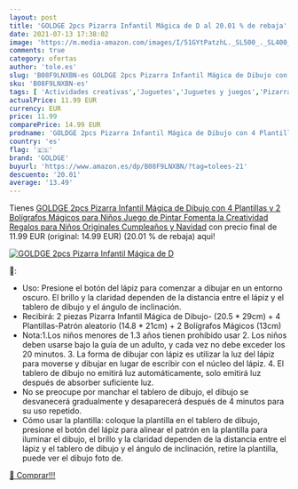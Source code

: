 ```yaml
---
layout: post
title: 'GOLDGE 2pcs Pizarra Infantil Mágica de D al 20.01 % de rebaja'
date: 2021-07-13 17:38:02
image: 'https://m.media-amazon.com/images/I/51GYtPatzhL._SL500_._SL400_.jpg'
comments: true
category: ofertas
author: 'tole.es'
slug: 'B08F9LNXBN-es GOLDGE 2pcs Pizarra Infantil Mágica de Dibujo con 4...'
sku: 'B08F9LNXBN-es'
tags: [ 'Actividades creativas','Juguetes','Juguetes y juegos','Pizarras mágicas para niños','Pizarras para niños','bolígrafos','goldge', ]
actualPrice: 11.99 EUR
currency: EUR
price: 11.99
comparePrice: 14.99 EUR
prodname: 'GOLDGE 2pcs Pizarra Infantil Mágica de Dibujo con 4 Plantillas y 2 Bolígrafos Mágicos para Niños  Juego de Pintar Fomenta la Creatividad Regalos para Niños Originales Cumpleaños y Navidad'
country: 'es'
flag: '🇪🇸'
brand: 'GOLDGE'
buyurl: 'https://www.amazon.es/dp/B08F9LNXBN/?tag=tolees-21'
descuento: '20.01'
average: '13.49'
---
```


Tienes [GOLDGE 2pcs Pizarra Infantil Mágica de Dibujo con 4 Plantillas y 2 Bolígrafos Mágicos para Niños  Juego de Pintar Fomenta la Creatividad Regalos para Niños Originales Cumpleaños y Navidad](https://www.amazon.es/dp/B08F9LNXBN/?tag=tolees-21) con precio final de  11.99 EUR (original: 14.99 EUR) (20.01 %  de rebaja) aqui!

[![GOLDGE 2pcs Pizarra Infantil Mágica de D](https://m.media-amazon.com/images/I/51GYtPatzhL._SL500_._SL400_.jpg)](https://www.amazon.es/dp/B08F9LNXBN/?tag=tolees-21)

🔎:

- Uso: Presione el botón del lápiz para comenzar a dibujar en un entorno oscuro. El brillo y la claridad dependen de la distancia entre el lápiz y el tablero de dibujo y el ángulo de inclinación.
- Recibirá: 2 piezas Pizarra Infantil Mágica de Dibujo- (20.5 * 29cm) + 4 Plantillas-Patrón aleatorio (14.8 * 21cm) + 2 Bolígrafos Mágicos (13cm)
- Nota:1.Los niños menores de 1.3 años tienen prohibido usar 2. Los niños deben usarse bajo la guía de un adulto, y cada vez no debe exceder los 20 minutos. 3. La forma de dibujar con lápiz es utilizar la luz del lápiz para moverse y dibujar en lugar de escribir con el núcleo del lápiz. 4. El tablero de dibujo no emitirá luz automáticamente, solo emitirá luz después de absorber suficiente luz.
- No se preocupe por manchar el tablero de dibujo, el dibujo se desvanecerá gradualmente y desaparecerá después de 4 minutos para su uso repetido.
- Cómo usar la plantilla: coloque la plantilla en el tablero de dibujo, presione el botón del lápiz para alinear el patrón en la plantilla para iluminar el dibujo, el brillo y la claridad dependen de la distancia entre el lápiz y el tablero de dibujo y el ángulo de inclinación, retire la plantilla, puede ver el dibujo foto de.

[🛒 Comprar!!!](https://www.amazon.es/dp/B08F9LNXBN/?tag=tolees-21)
